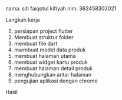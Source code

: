 nama: siti faiqotul kifiyah
nim: 362458302021

Langkah kerja
1. persiapan project flutter
2. Membuat struktur folder
3. membuat file dart
4. mwmbuat model data produk
5. membuat halaman utama
6. membuat widget kartu produk
7. membuat halaman detail produk
8. menghubungkan antar halaman
9. pengujian aplikasi dengan chrome 

Hasil

